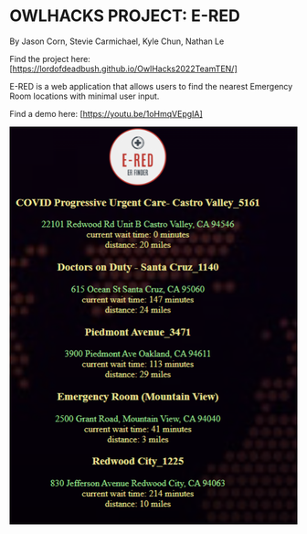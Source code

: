 # OWLHACKS PROJECT: E-RED

By Jason Corn, Stevie Carmichael, Kyle Chun, Nathan Le

Find the project here: [https://lordofdeadbush.github.io/OwlHacks2022TeamTEN/]

E-RED is a web application that allows users to find the nearest Emergency Room locations with minimal user input.

Find a demo here: [https://youtu.be/1oHmqVEpgIA]

![alt text](demoimage.png)

